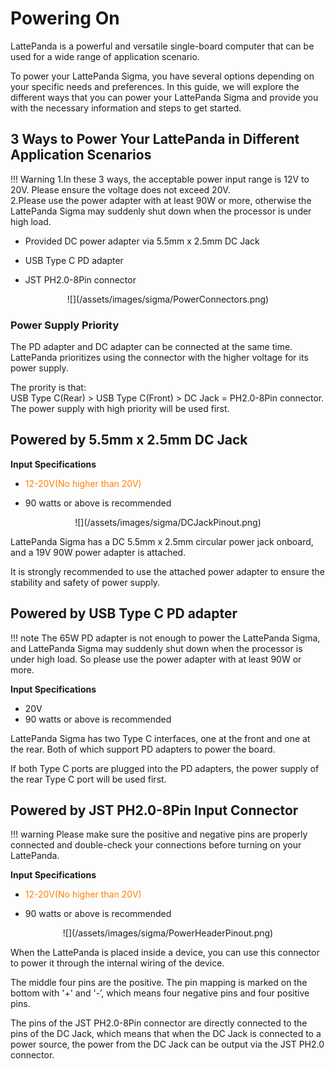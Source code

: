 # Powering On

LattePanda is a powerful and versatile single-board computer that can be used for a wide range of application scenario.

To power your LattePanda Sigma, you have several options depending on your specific needs and preferences. In this guide, we will explore the different ways that you can power your LattePanda Sigma and provide you with the necessary information and steps to get started.


## 3 Ways to Power Your LattePanda in Different Application Scenarios

!!! Warning
    1.In these 3 ways, the acceptable power input range is 12V to 20V. Please ensure the voltage does not exceed 20V. <br>2.Please use the power adapter with at least 90W or more, otherwise the LattePanda Sigma may suddenly shut down when the processor is under high load. 


* Provided DC power adapter via 5.5mm x 2.5mm DC Jack 

* USB Type C PD adapter

* JST PH2.0-8Pin connector

<center> ![](/assets/images/sigma/PowerConnectors.png)</center>

### Power Supply Priority

   The PD adapter and DC adapter can be connected at the same time. LattePanda prioritizes using the connector with the higher voltage for its power supply.

   The prority is that: <br>USB Type C(Rear) > USB Type C(Front) > DC Jack = PH2.0-8Pin connector. <br>The power supply with high priority will be used first.

## Powered by 5.5mm x 2.5mm DC Jack

**Input Specifications**

* <font color=FF8000>12-20V(No higher than 20V)</font>

* 90 watts or above is recommended

<center> ![](/assets/images/sigma/DCJackPinout.png)</center>

LattePanda Sigma has a DC 5.5mm x 2.5mm circular power jack onboard, and a 19V 90W power adapter is attached. 

It is strongly recommended to use the attached power adapter to ensure the stability and safety of power supply.

## Powered by USB Type C PD adapter

!!! note
The 65W PD adapter is not enough to power the LattePanda Sigma, and LattePanda Sigma may suddenly shut down when the processor is under high load. So please use the power adapter with at least 90W or more.

**Input Specifications**

* 20V
* 90 watts or above is recommended

LattePanda Sigma has two Type C interfaces, one at the front and one at the rear. Both of which support PD adapters to power the board.

If both Type C ports are plugged into the PD adapters, the power supply of the rear Type C port will be used first.


## Powered by JST PH2.0-8Pin Input Connector

!!! warning
    Please make sure the positive and negative pins are properly connected and double-check your connections before turning on your LattePanda.

**Input Specifications**

* <font color=FF8000>12-20V(No higher than 20V)</font>

* 90 watts or above is recommended

<center> ![](/assets/images/sigma/PowerHeaderPinout.png)</center>

When the LattePanda is placed inside a device, you can use this connector to power it through the internal wiring of the device.

The middle four pins are the positive. The pin mapping is marked on the bottom with '+' and '-’, which means four negative pins and four positive pins.

The pins of the JST PH2.0-8Pin connector are directly connected to the pins of the DC Jack, which means that when the DC Jack is connected to a power source, the power from the DC Jack can be output via the JST PH2.0 connector.

